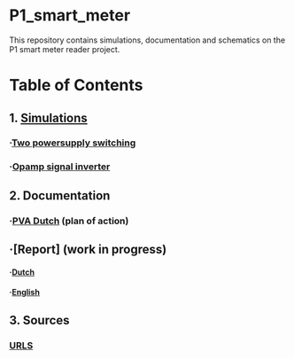 # P1_smart_meter
This repository contains simulations, documentation and schematics on the P1 smart meter reader project.

# Table of Contents
## 1. [Simulations]
### ·[Two powersupply switching]
### ·[Opamp signal inverter]
## 2. Documentation
### ·[PVA Dutch] (plan of action)
·[Report] (work in progress)
----------
#### ·[Dutch]
#### ·[English]
## 3. Sources
### [URLS]


[Two powersupply switching]: https://github.com/JordyvanM/P1_smart_meter/blob/main/Simulations/Two_powersupply_switch.asc
[Opamp signal inverter]: https://github.com/JordyvanM/P1_smart_meter/blob/main/Simulations/V1_3.3_inverter.asc
[Simulations]: https://github.com/JordyvanM/P1_smart_meter/tree/main/Simulations

[PVA Dutch]: https://github.com/JordyvanM/P1_smart_meter/blob/main/Documentation/PvA_Crownstone_Jordy.docx
[Dutch]: https://github.com/JordyvanM/P1_smart_meter/tree/main/Documentation/Report/Dutch
[English]: https://github.com/JordyvanM/P1_smart_meter/tree/main/Documentation/Report/English

[URLS]: https://github.com/JordyvanM/P1_smart_meter/blob/main/Sources/URLS.md
